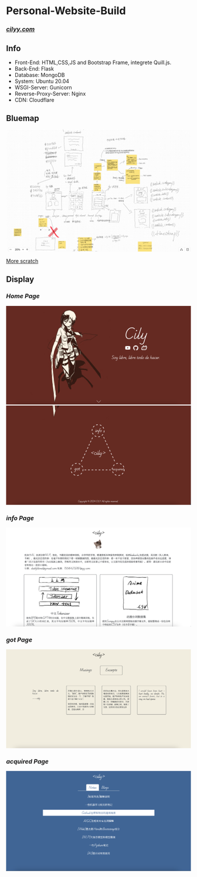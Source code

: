 # Personal-Website-Build

### *[cilyy.com](https://cilyy.com/)*

## Info

- Front-End: HTML,CSS,JS and Bootstrap Frame, integrete Quill.js.
- Back-End: Flask
- Database: MongoDB
- System: Ubuntu 20.04
- WSGI-Server: Gunicorn
- Reverse-Proxy-Server: Nginx
- CDN: Cloudflare

## Bluemap

![Scratch](src/scratch/scratch.jpeg)

[More scratch](src/scratch)

## Display

### *Home Page*
![home page](src/home.png)
![home1 page](src/home1.png)
### *info Page*
![info page](src/info.png)
### *got Page*
![got page](src/got.png)
### *acquired Page*
![acquired page](src/acquired.png)